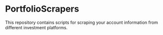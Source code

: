 # PortfolioScrapers
This repository contains scripts for scraping your account information from different investment platforms.
